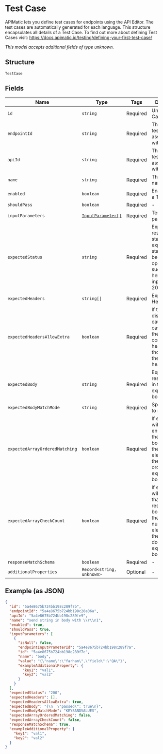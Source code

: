 
# Test Case

APIMatic lets you define test cases for endpoints using the API Editor. The test cases are automatically generated for each language. This structure encapsulates all details of a Test Case.  To find out more about defining Test Cases visit: https://docs.apimatic.io/testing/defining-your-first-test-case/

*This model accepts additional fields of type unknown.*

## Structure

`TestCase`

## Fields

| Name | Type | Tags | Description |
|  --- | --- | --- | --- |
| `id` | `string` | Required | Unique Test Case identifier |
| `endpointId` | `string` | Required | The Endpoint, test case is associated with |
| `apiId` | `string` | Required | The API Entity, test case is associated with |
| `name` | `string` | Required | The Test Case name |
| `enabled` | `boolean` | Required | Enable/Disable a Test Case |
| `shouldPass` | `boolean` | Required | - |
| `inputParameters` | [`InputParameter[]`](../../doc/models/input-parameter.md) | Required | Test case parameters |
| `expectedStatus` | `string` | Required | Expected response status. We expect the status code to be 200 if the operation is successful, hence we input the value 200. |
| `expectedHeaders` | `string[]` | Required | Expected Headers |
| `expectedHeadersAllowExtra` | `boolean` | Required | If this flag is disabled, it will cause the test case to fail if the response contains other headers than those listed in the expected headers list. |
| `expectedBody` | `string` | Required | Expected response goes in the expected body |
| `expectedBodyMatchMode` | `string` | Required | Specifies what to match |
| `expectedArrayOrderedMatching` | `boolean` | Required | If enabled, this will involve ensuring that the response body contains the array elements in the same order as the expected body. |
| `expectedArrayCheckCount` | `boolean` | Required | If enabled, this will ensure that the response body contains the same number of elements in the array as does the expected body. |
| `responseMatchSchema` | `boolean` | Required | - |
| `additionalProperties` | `Record<string, unknown>` | Optional | - |

## Example (as JSON)

```json
{
  "id": "5a4e8675b724bb198c289f7b",
  "endpointId": "5a4e8675b724bb198c28a06a",
  "apiId": "5a4e8675b724bb198c289fe9",
  "name": "send string in body with \\r\\n1",
  "enabled": true,
  "shouldPass": true,
  "inputParameters": [
    {
      "isNull": false,
      "endpointInputPrameterId": "5a4e8675b724bb198c289f7a",
      "id": "5a4e8675b724bb198c289f7c",
      "name": "body",
      "value": "{\"name\":\"farhan\",\"field\":\"QA\"}",
      "exampleAdditionalProperty": {
        "key1": "val1",
        "key2": "val2"
      }
    }
  ],
  "expectedStatus": "200",
  "expectedHeaders": [],
  "expectedHeadersAllowExtra": true,
  "expectedBody": "{\n  \"passed\": true\n}",
  "expectedBodyMatchMode": "KEYSANDVALUES",
  "expectedArrayOrderedMatching": false,
  "expectedArrayCheckCount": false,
  "responseMatchSchema": true,
  "exampleAdditionalProperty": {
    "key1": "val1",
    "key2": "val2"
  }
}
```


